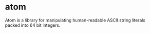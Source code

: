 atom
====

Atom is a library for manipulating human-readable ASCII string literals packed into 64 bit integers.
